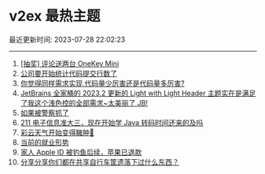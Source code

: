 # v2ex 最热主题

最近更新时间: 2023-07-28 22:02:23

--- 
1. [[抽奖] 评论送两台 OneKey Mini](https://www.v2ex.com/t/960398) 
2. [公司要开始统计代码提交行数了](https://www.v2ex.com/t/960400) 
3. [你觉得同样需求实现,代码量少厉害还是代码量多厉害?](https://www.v2ex.com/t/960424) 
4. [JetBrains 全家桶的 2023.2 更新的 Light with Light Header 主题实在是满足了我这个浅色控的全部需求~太美丽了 JB!](https://www.v2ex.com/t/960432) 
5. [如果被警察抓了](https://www.v2ex.com/t/960451) 
6. [211 电子信息准大三，现在开始学 Java 转码时间还来的及吗](https://www.v2ex.com/t/960407) 
7. [彩云天气开始变得臃肿🤨](https://www.v2ex.com/t/960448) 
8. [当前的就业形势](https://www.v2ex.com/t/960483) 
9. [家人 Apple ID 被钓鱼后续，苹果已退款](https://www.v2ex.com/t/960465) 
10. [分享分享你们都在共享自行车筐遗落下过什么东西？](https://www.v2ex.com/t/960562) 
